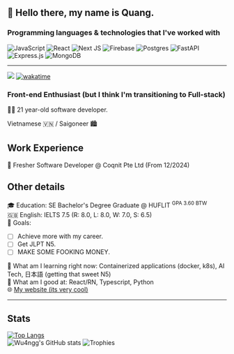 ## 👋 Hello there, my name is Quang.
### Programming languages & technologies that I've worked with
![JavaScript](https://img.shields.io/badge/javascript-%23323330.svg?style=for-the-badge&logo=javascript&logoColor=%23F7DF1E)
![React](https://img.shields.io/badge/react-%2320232a.svg?style=for-the-badge&logo=react&logoColor=%2361DAFB)
![Next JS](https://img.shields.io/badge/Next-black?style=for-the-badge&logo=next.js&logoColor=white)
![Firebase](https://img.shields.io/badge/firebase-a08021?style=for-the-badge&logo=firebase&logoColor=ffcd34)
![Postgres](https://img.shields.io/badge/postgres-%23316192.svg?style=for-the-badge&logo=postgresql&logoColor=white)
![FastAPI](https://img.shields.io/badge/FastAPI-005571?style=for-the-badge&logo=fastapi)
![Express.js](https://img.shields.io/badge/express.js-%23404d59.svg?style=for-the-badge&logo=express&logoColor=%2361DAFB)
![MongoDB](https://img.shields.io/badge/MongoDB-%234ea94b.svg?style=for-the-badge&logo=mongodb&logoColor=white)

<hr/>

![](https://komarev.com/ghpvc/?username=wu4ngg&color=green)
[![wakatime](https://wakatime.com/badge/user/6e7211f7-f2bb-4650-94ef-fb5e6f96343d.svg)](https://wakatime.com/@6e7211f7-f2bb-4650-94ef-fb5e6f96343d)

### Front-end Enthusiast (but I think I'm transitioning to Full-stack)
🧑‍💻 21 year-old software developer.

Vietnamese 🇻🇳 / Saigoneer 🏙️
## Work Experience
🏢 Fresher Software Developer @ Coqnit Pte Ltd (From 12/2024)
## Other details
🎓 Education: SE Bachelor's Degree Graduate @ HUFLIT <sup>GPA 3.60 BTW</sup>\
🇬🇧 English: IELTS 7.5 (R: 8.0, L: 8.0, W: 7.0, S: 6.5)\
🎯 Goals: 
- [ ] Achieve more with my career.
- [ ] Get JLPT N5.
- [ ] MAKE SOME FOOKING MONEY.

🌱 What am I learning right now: Containerized applications (docker, k8s), AI Tech, 日本語 (getting that sweet N5)\
💯 What am I good at: React/RN, Typescript, Python\
🌐 [My website (its very cool)](https://tri-quang.vercel.app/#/)
<hr>

## Stats
[![Top Langs](https://github-readme-stats.vercel.app/api/top-langs/?username=wu4ngg&layout=compact)](https://github.com/anuraghazra/github-readme-stats)\
![Wu4ngg's GitHub stats](https://github-readme-stats.vercel.app/api?username=wu4ngg&show_icons=true&theme=default)
![Trophies](https://github-trophies.vercel.app/?username=wu4ngg)
